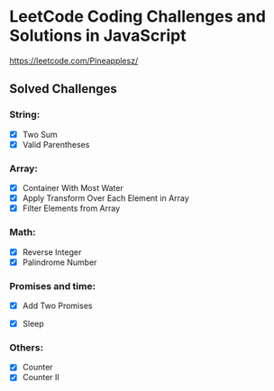 # LeetCode Coding Challenges and Solutions in JavaScript
https://leetcode.com/Pineapplesz/

## Solved Challenges

### String:

- [x] Two Sum
- [x] Valid Parentheses

### Array:

- [x] Container With Most Water
- [x] Apply Transform Over Each Element in Array
- [x] Filter Elements from Array

### Math:

- [x] Reverse Integer
- [x] Palindrome Number

### Promises and time:

- [x] Add Two Promises
- [x] Sleep


### Others:

- [x] Counter
- [x] Counter II
